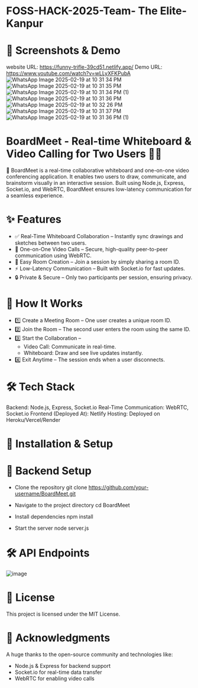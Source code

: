 # FOSS-HACK-2025-Team- The Elite-Kanpur

# 📸 Screenshots & Demo
website URL: https://funny-trifle-39cd51.netlify.app/
Demo URL: https://www.youtube.com/watch?v=wLLyXFKPubA
![WhatsApp Image 2025-02-19 at 10 31 34 PM](https://github.com/user-attachments/assets/c141a9c8-304d-4496-abd0-cbaa6dc9be01)
![WhatsApp Image 2025-02-19 at 10 31 35 PM](https://github.com/user-attachments/assets/9c37b00a-22ac-47fd-a952-9084b0897e3a)
![WhatsApp Image 2025-02-19 at 10 31 34 PM (1)](https://github.com/user-attachments/assets/77df9466-c3fb-4525-bdb0-84f752c83760)
![WhatsApp Image 2025-02-19 at 10 31 36 PM](https://github.com/user-attachments/assets/01b6439a-2af3-4097-9dbe-da80d9fc8613)
![WhatsApp Image 2025-02-19 at 10 32 26 PM](https://github.com/user-attachments/assets/96fbbb7a-0a3c-4137-81da-9e130e9b7ec1)
![WhatsApp Image 2025-02-19 at 10 31 37 PM](https://github.com/user-attachments/assets/87ee0289-fde8-4819-94e0-238eb9bd46ad)
![WhatsApp Image 2025-02-19 at 10 31 36 PM (1)](https://github.com/user-attachments/assets/5fd1e9bc-44b8-4cf6-ba81-cdf015d02db5)


#  BoardMeet - Real-time Whiteboard & Video Calling for Two Users 🎨🎥
🚀 BoardMeet is a real-time collaborative whiteboard and one-on-one video conferencing application. It enables two users to draw, communicate, and brainstorm visually in an interactive session.
Built using Node.js, Express, Socket.io, and WebRTC, BoardMeet ensures low-latency communication for a seamless experience.


# ✨ Features
* ✅ Real-Time Whiteboard Collaboration – Instantly sync drawings and sketches between two users.
* 🎥 One-on-One Video Calls – Secure, high-quality peer-to-peer communication using WebRTC.
* 🔗 Easy Room Creation – Join a session by simply sharing a room ID.
* ⚡ Low-Latency Communication – Built with Socket.io for fast updates.
* 🔒 Private & Secure – Only two participants per session, ensuring privacy.

# 📌 How It Works
* 1️⃣ Create a Meeting Room – One user creates a unique room ID.
* 2️⃣ Join the Room – The second user enters the room using the same ID.
* 3️⃣ Start the Collaboration –
   * Video Call: Communicate in real-time.
   * Whiteboard: Draw and see live updates instantly.
* 4️⃣ Exit Anytime – The session ends when a user disconnects.


# 🛠️ Tech Stack
Backend: Node.js, Express, Socket.io
Real-Time Communication: WebRTC, Socket.io
Frontend (Deployed At): Netlify
Hosting: Deployed on Heroku/Vercel/Render


# 🚀 Installation & Setup
# 🔧 Backend Setup
 * Clone the repository
   git clone https://github.com/your-username/BoardMeet.git

*  Navigate to the project directory
   cd BoardMeet

*  Install dependencies
   npm install

* Start the server
  node server.js


# 🛠 API Endpoints
![image](https://github.com/user-attachments/assets/0d7a914b-c6b9-41f7-9efa-50ae5c63de12)


# 📜 License
This project is licensed under the MIT License.


# 🙏 Acknowledgments
A huge thanks to the open-source community and technologies like:
* Node.js & Express for backend support
* Socket.io for real-time data transfer
* WebRTC for enabling video calls
